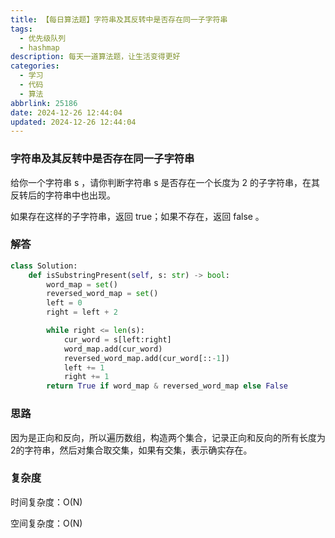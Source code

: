 ```yaml
---
title: 【每日算法题】字符串及其反转中是否存在同一子字符串
tags:
  - 优先级队列
  - hashmap
description: 每天一道算法题，让生活变得更好
categories:
  - 学习
  - 代码
  - 算法
abbrlink: 25186
date: 2024-12-26 12:44:04
updated: 2024-12-26 12:44:04
---
```


### 字符串及其反转中是否存在同一子字符串

给你一个字符串 s ，请你判断字符串 s 是否存在一个长度为 2 的子字符串，在其反转后的字符串中也出现。

如果存在这样的子字符串，返回 true；如果不存在，返回 false 。

### 解答

```python
class Solution:
    def isSubstringPresent(self, s: str) -> bool:
        word_map = set()
        reversed_word_map = set()
        left = 0
        right = left + 2

        while right <= len(s):
            cur_word = s[left:right]
            word_map.add(cur_word)
            reversed_word_map.add(cur_word[::-1])
            left += 1
            right += 1
        return True if word_map & reversed_word_map else False
```

### 思路

因为是正向和反向，所以遍历数组，构造两个集合，记录正向和反向的所有长度为2的字符串，然后对集合取交集，如果有交集，表示确实存在。

### 复杂度

时间复杂度：O(N)

空间复杂度：O(N)

